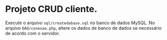 # Projeto CRUD cliente.
Execute o arquivo `sql/createdabase.sql` no banco de dados MySQL.
No arquivo `DAO/conexao.php`, altere os dados de banco de dados se necessário de acordo com o servidor.

